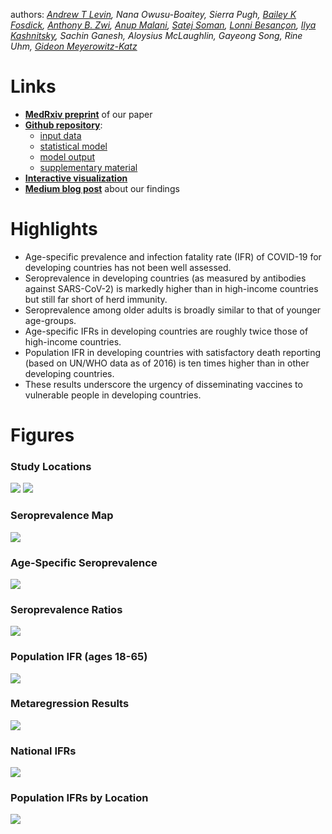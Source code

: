 authors: _[Andrew T Levin](https://sites.dartmouth.edu/alevin), Nana Owusu-Boaitey, Sierra Pugh, [Bailey K Fosdick](https://www.baileyfosdick.com/), [Anthony B. Zwi](https://research.unsw.edu.au/people/professor-anthony-zwi), [Anup Malani](https://www.law.uchicago.edu/faculty/malani), [Satej Soman](https://www.ischool.berkeley.edu/people/satej-soman), [Lonni Besançon](http://lonnibesancon.me/), [Ilya Kashnitsky](https://www.sdu.dk/en/forskning/forskningsenheder/samf/cpop/about_the_centre/our_people/cpop_dem/ilya_kashnitsky), Sachin Ganesh, Aloysius McLaughlin, Gayeong Song, Rine Uhm, [Gideon Meyerowitz-Katz](https://gidmk.medium.com/about)_

# Links 
- **[MedRxiv preprint](https://www.medrxiv.org/content/10.1101/2021.09.29.21264325v1)** of our paper
- **[Github repository](https://github.com/covid-ifr/assessing-burden/)**:
  * [input data](https://github.com/covid-ifr/assessing-burden/tree/main/input_data)
  * [statistical model](https://github.com/covid-ifr/assessing-burden/blob/main/model/ifrEstimation.stan)
  * [model output](https://github.com/covid-ifr/assessing-burden/tree/main/model_output)
  * [supplementary material](https://github.com/covid-ifr/assessing-burden/tree/main/appendix_material)
- **[Interactive visualization](https://covid-ifr.github.io/assessing-burden/)**
- **[Medium blog post](https://elemental.medium.com/the-death-rate-of-covid-19-in-developing-countries-cc17a55c73cd)** about our findings

# Highlights
- Age-specific prevalence and infection fatality rate (IFR) of COVID-19 for developing countries has not been well assessed.
- Seroprevalence in developing countries (as measured by antibodies against SARS-CoV-2) is markedly higher than in high-income countries but still far short of herd immunity.
- Seroprevalence among older adults is broadly similar to that of younger age-groups.
- Age-specific IFRs in developing countries are roughly twice those of high-income countries.
- Population IFR in developing countries with satisfactory death reporting (based on UN/WHO data as of 2016) is ten times higher than in other developing countries.
- These results underscore the urgency of disseminating vaccines to vulnerable people in developing countries.

# Figures

### Study Locations
<span> ![](https://raw.githubusercontent.com/covid-ifr/covid-ifr.github.io/main/assets/img/assessingburden-2a.png) ![](https://raw.githubusercontent.com/covid-ifr/covid-ifr.github.io/main/assets/img/assessingburden-2b.png)  </span>
### Seroprevalence Map
![](https://raw.githubusercontent.com/covid-ifr/covid-ifr.github.io/main/assets/img/assessingburden-3.png)
### Age-Specific Seroprevalence 
![](https://raw.githubusercontent.com/covid-ifr/covid-ifr.github.io/main/assets/img/assessingburden-5.png)
### Seroprevalence Ratios
![](https://raw.githubusercontent.com/covid-ifr/covid-ifr.github.io/main/assets/img/assessingburden-6.png)
### Population IFR (ages 18-65)
![](https://raw.githubusercontent.com/covid-ifr/covid-ifr.github.io/main/assets/img/assessingburden-7.png)
### Metaregression Results
![](https://raw.githubusercontent.com/covid-ifr/covid-ifr.github.io/main/assets/img/assessingburden-8.png)
### National IFRs
![](https://raw.githubusercontent.com/covid-ifr/covid-ifr.github.io/main/assets/img/assessingburden-9.png)
### Population IFRs by Location
![](https://raw.githubusercontent.com/covid-ifr/covid-ifr.github.io/main/assets/img/assessingburden-10.png)

